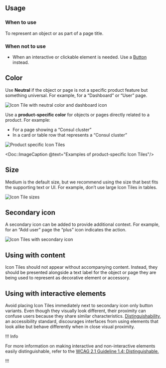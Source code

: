 ## Usage

### When to use

To represent an object or as part of a page title.

### When not to use

- When an interactive or clickable element is needed. Use a [Button](https://helios.hashicorp.design/components/button) instead.

## Color

Use **Neutral** if the object or page is not a specific product feature but something universal. For example, for a “Dashboard” or “User” page.

![Icon Tile with neutral color and dashboard icon](/assets/components/icon-tile/icon-tile.png)


Use a **product-specific color** for objects or pages directly related to a product. For example:

- For a page showing a “Consul cluster”
- In a card or table row that represents a “Consul cluster”

![Product specific Icon Tiles](/assets/components/icon-tile/icon-tiles-colors.png)

<Doc::ImageCaption @text="Examples of product-specific Icon Tiles"/>

## Size

Medium is the default size, but we recommend using the size that best fits the supporting text or UI. For example, don’t use large Icon Tiles in tables.

![Icon Tile sizes](/assets/components/icon-tile/icon-tiles-sizes.png)

## Secondary icon

A secondary icon can be added to provide additional context. For example, for an “Add user” page the “plus” icon indicates the action.

![Icon Tiles with secondary icon](/assets/components/icon-tile/icon-tiles-scondary-icon.png)

## Using with content

Icon Tiles should not appear without accompanying content. Instead, they should be presented alongside a text label for the object or page they are being used to represent as decorative element or accessory.

## Using with interactive elements

Avoid placing Icon Tiles immediately next to secondary icon only button variants. Even though they visually look different, their proximity can confuse users because they share similar characteristics. [Distinguishability](https://www.w3.org/WAI/WCAG21/Understanding/distinguishable), an accessibility standard, discourages interfaces from using elements that look alike but behave differently when in close visual proximity. 

!!! Info

For more information on making interactive and non-interactive elements easily distinguishable, refer to the [WCAG 2.1 Guideline 1.4: Distinguishable.](https://www.w3.org/WAI/WCAG21/Understanding/distinguishable)

!!!